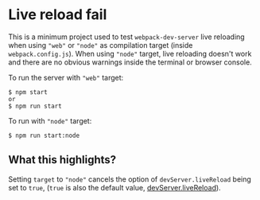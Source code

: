 # Live reload fail

This is a minimum project used to test `webpack-dev-server` live reloading when using `"web"` or `"node"` as compilation target (inside `webpack.config.js`). When using `"node"` target, live reloading doesn't work and there are no obvious warnings inside the terminal or browser console.

To run the server with `"web"` target:
```
$ npm start
or
$ npm run start
```

To run with `"node"` target:
```
$ npm run start:node
```

## What this highlights?

Setting `target` to `"node"` cancels the option of `devServer.liveReload` being set to `true`, (`true` is also the default value, [devServer.liveReload](https://webpack.js.org/configuration/dev-server/#devserverlivereload)).
